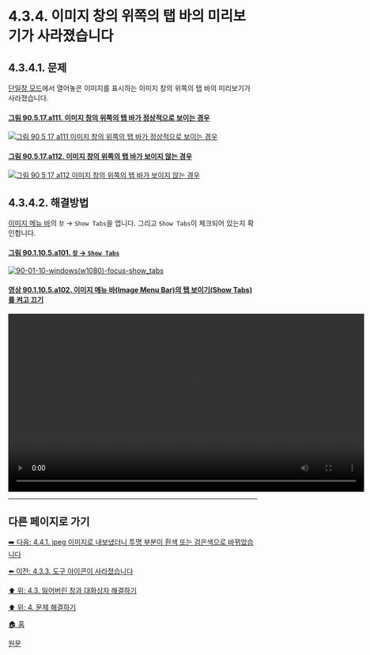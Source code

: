 # 4.3.4. 이미지 창의 위쪽의 탭 바의 미리보기가 사라졌습니다

## 4.3.4.1. 문제
[단일창 모드](./03-02-00-main-window.md)에서 열어놓은 이미지를 표시하는 이미지 창의 위쪽의 탭 바의 미리보기가 사라졌습니다.

#### [그림 90.5.17.a111. 이미지 창의 위쪽의 탭 바가 정상적으로 보이는 경우](https://wonder13662.github.io/gimp/2.10.36_ko/90-05-17-image_tab_bar.html#%EA%B7%B8%EB%A6%BC-90517a111-%EC%9D%B4%EB%AF%B8%EC%A7%80-%EC%B0%BD%EC%9D%98-%EC%9C%84%EC%AA%BD%EC%9D%98-%ED%83%AD-%EB%B0%94%EA%B0%80-%EC%A0%95%EC%83%81%EC%A0%81%EC%9C%BC%EB%A1%9C-%EB%B3%B4%EC%9D%B4%EB%8A%94-%EA%B2%BD%EC%9A%B0)
[![그림 90 5 17 a111  이미지 창의 위쪽의 탭 바가 정상적으로 보이는 경우](https://github.com/wonder13662/gimp/assets/15767104/3ccba78d-28a9-422a-b0d4-82c7873843d3)](https://wonder13662.github.io/gimp/2.10.36_ko/90-05-17-image_tab_bar.html#%EA%B7%B8%EB%A6%BC-90517a111-%EC%9D%B4%EB%AF%B8%EC%A7%80-%EC%B0%BD%EC%9D%98-%EC%9C%84%EC%AA%BD%EC%9D%98-%ED%83%AD-%EB%B0%94%EA%B0%80-%EC%A0%95%EC%83%81%EC%A0%81%EC%9C%BC%EB%A1%9C-%EB%B3%B4%EC%9D%B4%EB%8A%94-%EA%B2%BD%EC%9A%B0)

#### [그림 90.5.17.a112. 이미지 창의 위쪽의 탭 바가 보이지 않는 경우](https://wonder13662.github.io/gimp/2.10.36_ko/90-05-17-image_tab_bar.html#%EA%B7%B8%EB%A6%BC-90517a112-%EC%9D%B4%EB%AF%B8%EC%A7%80-%EC%B0%BD%EC%9D%98-%EC%9C%84%EC%AA%BD%EC%9D%98-%ED%83%AD-%EB%B0%94%EA%B0%80-%EB%B3%B4%EC%9D%B4%EC%A7%80-%EC%95%8A%EB%8A%94-%EA%B2%BD%EC%9A%B0)
[![그림 90 5 17 a112  이미지 창의 위쪽의 탭 바가 보이지 않는 경우](https://github.com/wonder13662/gimp/assets/15767104/47816aca-1b82-4149-86ca-46d06faa984d)](https://wonder13662.github.io/gimp/2.10.36_ko/90-05-17-image_tab_bar.html#%EA%B7%B8%EB%A6%BC-90517a112-%EC%9D%B4%EB%AF%B8%EC%A7%80-%EC%B0%BD%EC%9D%98-%EC%9C%84%EC%AA%BD%EC%9D%98-%ED%83%AD-%EB%B0%94%EA%B0%80-%EB%B3%B4%EC%9D%B4%EC%A7%80-%EC%95%8A%EB%8A%94-%EA%B2%BD%EC%9A%B0)

## 4.3.4.2. 해결방법
[이미지 메뉴 바]()의 `창` → `Show Tabs`을 엽니다. 그리고 `Show Tabs`이 체크되어 있는지 확인합니다.

#### [그림 90.1.10.5.a101. `창` → `Show Tabs`](https://wonder13662.github.io/gimp/2.10.36_ko/90-01-10-windowsx-05-show_tabs.html#%EA%B7%B8%EB%A6%BC-901105a101-%EC%B0%BD--show-tabs)
[![90-01-10-windows(w1080)-focus-show_tabs](https://github.com/wonder13662/gimp/assets/15767104/a143c671-190a-4982-9f45-3c87a171e616)](https://wonder13662.github.io/gimp/2.10.36_ko/90-01-10-windowsx-05-show_tabs.html#%EA%B7%B8%EB%A6%BC-901105a101-%EC%B0%BD--show-tabs)

#### [영상 90.1.10.5.a102. 이미지 메뉴 바(Image Menu Bar)의 탭 보이기(Show Tabs)를 켜고 끄기](https://wonder13662.github.io/gimp/2.10.36_ko/90-01-10-windowsx-05-show_tabs.html#%EC%98%81%EC%83%81-901105a102-%EC%9D%B4%EB%AF%B8%EC%A7%80-%EB%A9%94%EB%89%B4-%EB%B0%94image-menu-bar%EC%9D%98-%ED%83%AD-%EB%B3%B4%EC%9D%B4%EA%B8%B0show-tabs%EB%A5%BC-%EC%BC%9C%EA%B3%A0-%EB%81%84%EA%B8%B0)
<video controls="controls" width="720" environment="MacOS:Sonoma 14.2.1 GIMP 2.10.36" src="https://github.com/wonder13662/gimp/assets/15767104/b56f399f-7a32-40d8-92cc-76cdcd0336ee"></video>

***

## 다른 페이지로 가기

[➡️ 다음: 4.4.1. jpeg 이미지로 내보냈더니 투명 부분이 흰색 또는 검은색으로 바뀌었습니다](./04-04-01-i-am-exporting-to-a-jpeg-image-and-my-transparent-area-turned-white-or-black.md)

[⬅️ 이전: 4.3.3. 도구 아이콘이 사라졌습니다](./04-03-03-some-of-the-tool-icons-are-missing.md)

[⬆️ 위: 4.3. 잃어버린 창과 대화상자 해결하기](./04-03-00-how-to-fix-missing-windows-and-dialogs.md)

[⬆️ 위: 4. 문제 해결하기](./04-00-what-to-do-if-you-are-stuck.md)

[🏠 홈](./00-home.md)

[원문](https://docs.gimp.org/2.10/ko/gimp-stuck-missing-tool-icons.html)